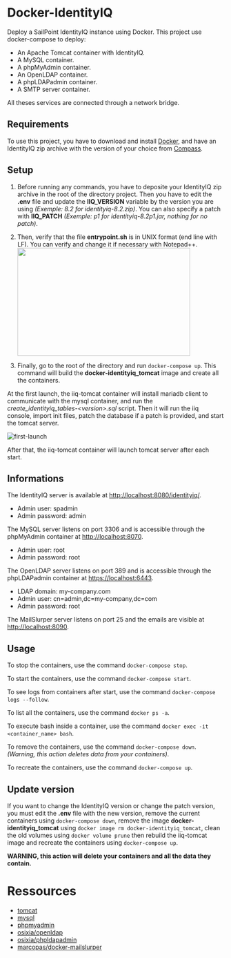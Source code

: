 # Docker-IdentityIQ
Deploy a SailPoint IdentityIQ instance using Docker. This project use docker-compose to deploy:
* An Apache Tomcat container with IdentityIQ.
* A MySQL container.
* A phpMyAdmin container.
* An OpenLDAP container.
* A phpLDAPadmin container.
* A SMTP server container.

All theses services are connected through a network bridge.

## Requirements

To use this project, you have to download and install [Docker](https://www.docker.com/get-started), and have an IdentityIQ zip archive with the version of your choice from [Compass](https://community.sailpoint.com/t5/IdentityIQ-Server-Software/ct-p/IdentityIQ).

## Setup

1. Before running any commands, you have to deposite your IdentityIQ zip archive in the root of the directory project. Then you have to edit the **.env** file and update the **IIQ_VERSION** variable by the version you are using *(Exemple: 8.2 for identityiq-8.2.zip)*. You can also specify a patch with **IIQ_PATCH** *(Exemple: p1 for identityiq-8.2p1.jar, nothing for no patch)*.

1. Then, verify that the file **entrypoint.sh** is in UNIX format (end line with LF). You can verify and change it if necessary with Notepad++. <img src="https://user-images.githubusercontent.com/23320254/150384352-9d832bef-43e5-487f-a01b-82dfca072036.png" width="400" height="250" />

1. Finally, go to the root of the directory and run `docker-compose up`. This command will build the **docker-identityiq_tomcat** image and create all the containers.

At the first launch, the iiq-tomcat container will install mariadb client to communicate with the mysql container, and run the *create_identityiq_tables-\<version\>.sql* script. Then it will run the iiq console, import init files, patch the database if a patch is provided, and start the tomcat server.

![first-launch](https://user-images.githubusercontent.com/23320254/149496381-6e65d475-3312-4f7b-acbc-33131798ecf9.png)
  
After that, the iiq-tomcat container will launch tomcat server after each start.

## Informations

The IdentityIQ server is available at [http://localhost:8080/identityiq/](http://localhost:8080/identityiq/).
* Admin user: spadmin
* Admin password: admin

The MySQL server listens on port 3306 and is accessible through the phpMyAdmin container at [http://localhost:8070](http://localhost:8070).
* Admin user: root
* Admin password: root

The OpenLDAP server listens on port 389 and is accessible through the phpLDAPadmin container at [https://localhost:6443](https://localhost:6443).
* LDAP domain: my-company.com
* Admin user: cn=admin,dc=my-company,dc=com
* Admin password: root

The MailSlurper server listens on port 25 and the emails are visible at [http://localhost:8090](http://localhost:8090).

## Usage

To stop the containers, use the command `docker-compose stop`.

To start the containers, use the command `docker-compose start`.

To see logs from containers after start, use the command `docker-compose logs --follow`.

To list all the containers, use the command `docker ps -a`.

To execute bash inside a container, use the command `docker exec -it <container_name> bash`.

To remove the containers, use the command `docker-compose down`. *(Warning, this action deletes data from your containers)*.

To recreate the containers, use the command `docker-compose up`.

## Update version

If you want to change the IdentityIQ version or change the patch version, you must edit the **.env** file with the new version, remove the current containers using `docker-compose down`, remove the image **docker-identityiq_tomcat** using `docker image rm docker-identityiq_tomcat`, clean the old volumes using `docker volume prune` then rebuild the iiq-tomcat image and recreate the containers using `docker-compose up`.

**WARNING, this action will delete your containers and all the data they contain.**

# Ressources

* [tomcat](https://hub.docker.com/_/tomcat)
* [mysql](https://hub.docker.com/_/mysql)
* [phpmyadmin](https://hub.docker.com/_/phpmyadmin)
* [osixia/openldap](https://github.com/osixia/docker-openldap)
* [osixia/phpldapadmin](https://github.com/osixia/docker-phpLDAPadmin)
* [marcopas/docker-mailslurper](https://hub.docker.com/r/marcopas/docker-mailslurper)
